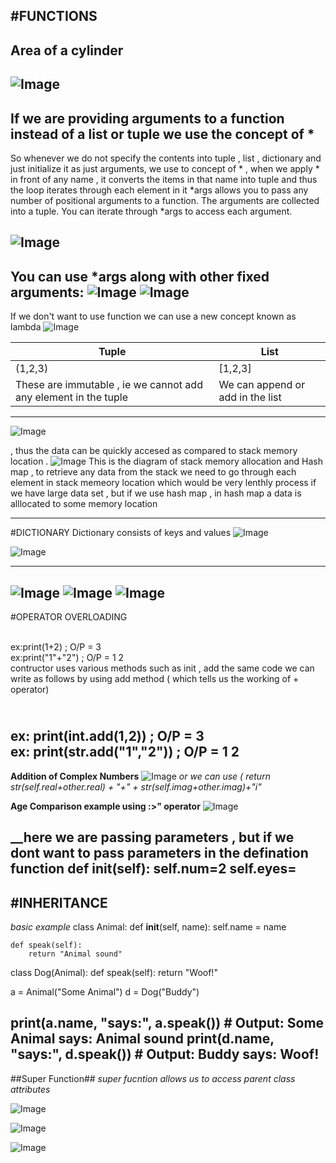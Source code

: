 #FUNCTIONS
----
## Area of a cylinder
![Image](https://github.com/user-attachments/assets/ce20e1e8-71c4-4313-b2c5-9ad6b51d4910)
----
## If we are providing arguments to a function instead of a list or tuple we use the concept of *
So whenever we do not specify the contents into tuple , list , dictionary and just initialize it as just arguments, we use to concept of * , when we apply * in front of any name , it converts the items in that name into tuple and thus the loop iterates through each element in it 
*args allows you to pass any number of positional arguments to a function.
The arguments are collected into a tuple.
You can iterate through *args to access each argument.

![Image](https://github.com/user-attachments/assets/8ec1888e-2809-4f25-bd39-127f3f7014a5)
----
You can use *args along with other fixed arguments:
![Image](https://github.com/user-attachments/assets/dd8ff6bc-744d-405b-8f40-d0d77e15012f)
![Image](https://github.com/user-attachments/assets/4dc89efa-20aa-42e2-8cd8-1df88c8e9638)
---
If we don't want to use function we can use a new concept known as lambda
![Image](https://github.com/user-attachments/assets/b88c5959-a49e-477b-9f6a-3ac0c12f4d2d)

| Tuple | List |
|------------------|------------------|
| (1,2,3)   | [1,2,3]    |
|These are immutable , ie we cannot add any element in the tuple   | We can append or add in the list        |
-------------
![Image](https://github.com/user-attachments/assets/f7e870d7-cdd0-4fab-9614-ae6827d88c59)

 \, thus the data can be quickly accesed as compared to stack memory location . 
![Image](https://github.com/user-attachments/assets/2bdf3f5a-b102-42ba-bd10-fcde984c5d88)
This is the diagram of stack memory allocation and Hash map , to retrieve any data from the stack we need to go through each element in stack memeory location which would be very lenthly process if we have large data set , but if we use hash map , in hash map a data is alllocated to some memory location


-----
#DICTIONARY 
Dictionary consists of keys and values
![Image](https://github.com/user-attachments/assets/52e4d2d7-e31e-46ca-a4d4-9372b76f1979)

![Image](https://github.com/user-attachments/assets/a16b9d6b-025b-4c8e-9bf2-d4a8954605b1)

------

![Image](https://github.com/user-attachments/assets/9e985ce9-c4ba-49fa-afe0-8cca99231cbf)
![Image](https://github.com/user-attachments/assets/29cb9a37-3269-45ab-b271-972d2ed9de3e)
![Image](https://github.com/user-attachments/assets/a6976f37-4e72-48ec-adfe-ea8bc4c0d321)
-------
#OPERATOR OVERLOADING 

<br>ex:print(1+2) ; O/P = 3
<br>ex:print("1"+"2") ; O/P = 1 2
<br>contructor uses various methods such as init , add
the same code we can write as follows by using add method ( which tells us the working of + operator)

<br>ex: print(int.__add__(1,2))  ; O/P = 3
<br>ex: print(str.__add__("1","2"))  ; O/P = 1 2
----
__Addition of Complex Numbers__
![Image](https://github.com/user-attachments/assets/4bc0a4cd-67dc-47ad-8521-eaee2e664cbb)
 _or we can use ( return str(self.real+other.real) + "+" + str(self.imag+other.imag)+"i"_

__Age Comparison example using :>" operator__
![Image](https://github.com/user-attachments/assets/8ea6b16f-cadd-4c02-9333-95bb6abc6942)

__here we are passing parameters , but if we dont want to pass parameters in the defination function
def __init__(self):
  self.num=2
  self.eyes=
------
#INHERITANCE
-----
*basic example*
class Animal:
    def __init__(self, name):
        self.name = name

    def speak(self):
        return "Animal sound"


class Dog(Animal):
    def speak(self):
        return "Woof!"


a = Animal("Some Animal")
d = Dog("Buddy")

print(a.name, "says:", a.speak())  # Output: Some Animal says: Animal sound
print(d.name, "says:", d.speak())  # Output: Buddy says: Woof!
-----
##Super Function##
_super fucntion allows us to access parent class attributes_

![Image](https://github.com/user-attachments/assets/49e556fa-165a-4f0d-9e03-d3acc4554ead)

![Image](https://github.com/user-attachments/assets/96a411db-f818-4297-bba2-da270cbf024c)

![Image](https://github.com/user-attachments/assets/b28b3de8-c510-408b-8d0d-3dfd2f68bfa7)
 

